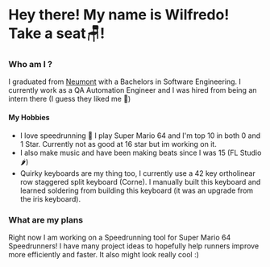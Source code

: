 # Hey there! My name is Wilfredo! Take a seat🪑!
### Who am I ?
I graduated from [Neumont](https://www.neumont.edu/) with a Bachelors in Software Engineering. I currently work as a QA Automation Engineer and I was hired from being an intern there (I guess they liked me 🙂)
#### My Hobbies
- I love speedrunning 🙂 I play Super Mario 64 and I'm top 10 in both 0 and 1 Star. Currently not as good at 16 star but im working on it.
- I also make music and have been making beats since I was 15 (FL Studio🌶️)
- Quirky keyboards are my thing too, I currently use a 42 key ortholinear row staggered split keyboard (Corne). I manually built this keyboard and learned soldering from building this keyboard (it was an upgrade from the iris keyboard). 

### What are my plans
Right now I am working on a Speedrunning tool for Super Mario 64 Speedrunners! I have many project ideas to hopefully help runners improve more efficiently and faster. It also might look really cool :) 

<!---
wmejiapalma/wmejiapalma is a ✨ special ✨ repository because its `README.md` (this file) appears on your GitHub profile.
You can click the Preview link to take a look at your changes.
--->
